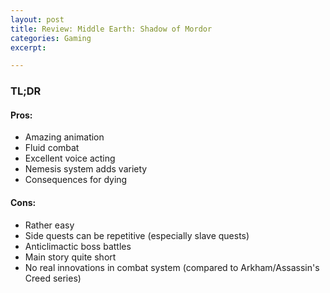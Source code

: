 ```yaml
---
layout: post
title: Review: Middle Earth: Shadow of Mordor
categories: Gaming
excerpt: 

---
```


### TL;DR

#### Pros:

- Amazing animation
- Fluid combat
- Excellent voice acting
- Nemesis system adds variety
- Consequences for dying

#### Cons:

- Rather easy
- Side quests can be repetitive (especially slave quests)
- Anticlimactic boss battles
- Main story quite short
- No real innovations in combat system (compared to Arkham/Assassin's Creed series)

